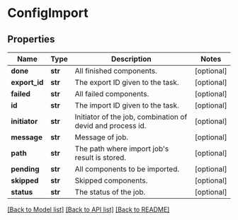 # ConfigImport

## Properties
Name | Type | Description | Notes
------------ | ------------- | ------------- | -------------
**done** | **str** | All finished components. | [optional] 
**export_id** | **str** | The export ID given to the task. | [optional] 
**failed** | **str** | All failed components. | [optional] 
**id** | **str** | The import ID given to the task. | [optional] 
**initiator** | **str** | Initiator of the job, combination of devid and process id. | [optional] 
**message** | **str** | Message of job. | [optional] 
**path** | **str** | The path where import job&#39;s result is stored. | [optional] 
**pending** | **str** | All components to be imported. | [optional] 
**skipped** | **str** | Skipped components. | [optional] 
**status** | **str** | The status of the job. | [optional] 

[[Back to Model list]](../README.md#documentation-for-models) [[Back to API list]](../README.md#documentation-for-api-endpoints) [[Back to README]](../README.md)



